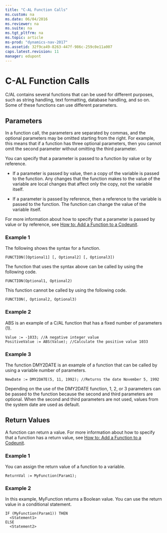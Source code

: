 ```yaml
---
title: "C-AL Function Calls"
ms.custom: na
ms.date: 06/04/2016
ms.reviewer: na
ms.suite: na
ms.tgt_pltfrm: na
ms.topic: article
ms-prod: "dynamics-nav-2017"
ms.assetid: 32f9ca49-8263-447f-986c-259c0e11a007
caps.latest.revision: 11
manager: edupont
---
```

# C-AL Function Calls
C\/AL contains several functions that can be used for different purposes, such as string handling, text formatting, database handling, and so on. Some of these functions can use different parameters.  
  
## Parameters  
 In a function call, the parameters are separated by commas, and the optional parameters may be omitted starting from the right. For example, this means that if a function has three optional parameters, then you cannot omit the second parameter without omitting the third parameter.  
  
 You can specify that a parameter is passed to a function by value or by reference.  
  
-   If a parameter is passed by value, then a copy of the variable is passed to the function. Any changes that the function makes to the value of the variable are local changes that affect only the copy, not the variable itself.  
  
-   If a parameter is passed by reference, then a reference to the variable is passed to the function. The function can change the value of the variable itself.  
  
 For more information about how to specify that a parameter is passed by value or by reference, see [How to: Add a Function to a Codeunit](../Topic/How%20to:%20Add%20a%20Function%20to%20a%20Codeunit.md).  
  
### Example 1  
 The following shows the syntax for a function.  
  
```  
FUNCTION([Optional1] [, Optional2] [, Optional3])  
```  
  
 The function that uses the syntax above can be called by using the following code.  
  
```  
FUNCTION(Optional1, Optional2)  
```  
  
 This function cannot be called by using the following code.  
  
```  
FUNCTION(, Optional2, Optional3)  
```  
  
### Example 2  
 ABS is an example of a C\/AL function that has a fixed number of parameters \(1\).  
  
```  
Value := -1033; //A negative integer value  
PositiveValue := ABS(Value); //Calculate the positive value 1033  
```  
  
### Example 3  
 The function DMY2DATE is an example of a function that can be called by using a variable number of parameters.  
  
```  
NewDate := DMY2DATE(5, 11, 1992); //Returns the date November 5, 1992  
```  
  
 Depending on the use of the DMY2DATE function, 1, 2, or 3 parameters can be passed to the function because the second and third parameters are optional. When the second and third parameters are not used, values from the system date are used as default.  
  
## Return Values  
 A function can return a value. For more information about how to specify that a function has a return value, see [How to: Add a Function to a Codeunit](../Topic/How%20to:%20Add%20a%20Function%20to%20a%20Codeunit.md).  
  
### Example 1  
 You can assign the return value of a function to a variable.  
  
```  
ReturnVal := MyFunction(Param1);  
```  
  
### Example 2  
 In this example, MyFunction returns a Boolean value. You can use the return value in a conditional statement.  
  
```  
IF (MyFunction(Param1)) THEN  
  <Statement1>  
ELSE  
  <Statement2>  
```